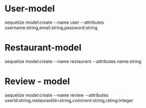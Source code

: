 # User-model

sequelize model:create --name user --attributes username:string,email:string,password:string

# Restaurant-model

sequelize model:create --name restaurant --attributes name:string

# Review - model 
sequelize model:create --name review --attributes userId:string,restaurantId=string,comment:string,rating:integer


